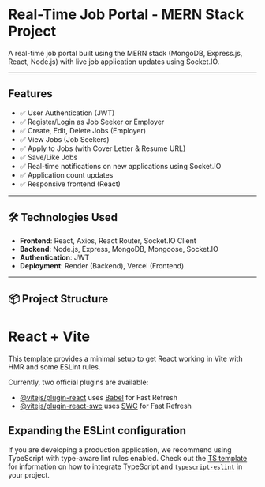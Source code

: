 # Real-Time Job Portal - MERN Stack Project

A real-time job portal built using the MERN stack (MongoDB, Express.js, React, Node.js) with live job application updates using Socket.IO.

---

## Features

- ✅ User Authentication (JWT)
- ✅ Register/Login as Job Seeker or Employer
- ✅ Create, Edit, Delete Jobs (Employer)
- ✅ View Jobs (Job Seekers)
- ✅ Apply to Jobs (with Cover Letter & Resume URL)
- ✅ Save/Like Jobs
- ✅ Real-time notifications on new applications using Socket.IO
- ✅ Application count updates
- ✅ Responsive frontend (React)

---

## 🛠️ Technologies Used

- **Frontend**: React, Axios, React Router, Socket.IO Client  
- **Backend**: Node.js, Express, MongoDB, Mongoose, Socket.IO  
- **Authentication**: JWT  
- **Deployment**: Render (Backend), Vercel (Frontend)

---

## 📦 Project Structure




# React + Vite

This template provides a minimal setup to get React working in Vite with HMR and some ESLint rules.

Currently, two official plugins are available:

- [@vitejs/plugin-react](https://github.com/vitejs/vite-plugin-react/blob/main/packages/plugin-react) uses [Babel](https://babeljs.io/) for Fast Refresh
- [@vitejs/plugin-react-swc](https://github.com/vitejs/vite-plugin-react/blob/main/packages/plugin-react-swc) uses [SWC](https://swc.rs/) for Fast Refresh

## Expanding the ESLint configuration

If you are developing a production application, we recommend using TypeScript with type-aware lint rules enabled. Check out the [TS template](https://github.com/vitejs/vite/tree/main/packages/create-vite/template-react-ts) for information on how to integrate TypeScript and [`typescript-eslint`](https://typescript-eslint.io) in your project.
